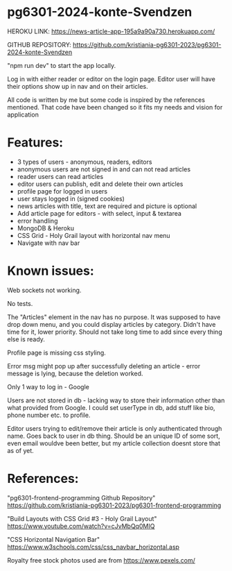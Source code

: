 # pg6301-2024-konte-Svendzen

HEROKU LINK: https://news-article-app-195a9a90a730.herokuapp.com/

GITHUB REPOSITORY: https://github.com/kristiania-pg6301-2023/pg6301-2024-konte-Svendzen

"npm run dev" to start the app locally.

Log in with either reader or editor on the login page.
Editor user will have their options show up in nav and on their articles. 

All code is written by me but some code is inspired by the references mentioned. 
That code have been changed so it fits my needs and vision for application
# Features:
* 3 types of users - anonymous, readers, editors
* anonymous users are not signed in and can not read articles
* reader users can read articles
* editor users can publish, edit and delete their own articles
* profile page for logged in users
* user stays logged in (signed cookies)
* news articles with title, text are required and picture is optional
* Add article page for editors - with select, input & textarea
* error handling
* MongoDB & Heroku
* CSS Grid - Holy Grail layout with horizontal nav menu
* Navigate with nav bar
# Known issues:
Web sockets not working.

No tests.

The "Articles" element in the nav has no purpose. 
It was supposed to have drop down menu, and you could display articles by category.
Didn't have time for it, lower priority. Should not take long time to add since every thing else is ready.

Profile page is missing css styling.

Error msg might pop up after successfully deleting an article - error message is lying, because the deletion worked.

Only 1 way to log in - Google

Users are not stored in db - lacking way to store their information other than what provided from Google.
I could set userType in db, add stuff like bio, phone number etc. to profile.

Editor users trying to edit/remove their article is only authenticated through name. Goes back to user in db thing. 
Should be an unique ID of some sort, even email wouldve been better, but my article collection doesnt store that as of yet.

# References:
"pg6301-frontend-programming Github Repository" https://github.com/kristiania-pg6301-2023/pg6301-frontend-programming

"Build Layouts with CSS Grid #3 - Holy Grail Layout" https://www.youtube.com/watch?v=cJvMbQq0MIQ

"CSS Horizontal Navigation Bar" https://www.w3schools.com/css/css_navbar_horizontal.asp

Royalty free stock photos used are from https://www.pexels.com/